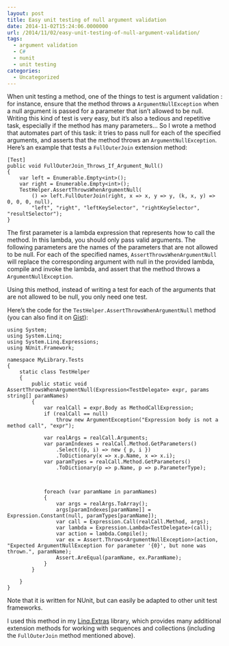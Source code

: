 ```yaml
---
layout: post
title: Easy unit testing of null argument validation
date: 2014-11-02T15:24:06.0000000
url: /2014/11/02/easy-unit-testing-of-null-argument-validation/
tags:
  - argument validation
  - C#
  - nunit
  - unit testing
categories:
  - Uncategorized
---
```



When unit testing a method, one of the things to test is argument validation : for instance, ensure that the method throws a `ArgumentNullException` when a null argument is passed for a parameter that isn’t allowed to be null. Writing this kind of test is very easy, but it’s also a tedious and repetitive task, especially if the method has many parameters… So I wrote a method that automates part of this task: it tries to pass null for each of the specified arguments, and asserts that the method throws an `ArgumentNullException`. Here’s an example that tests a `FullOuterJoin` extension method:

```
[Test]
public void FullOuterJoin_Throws_If_Argument_Null()
{
    var left = Enumerable.Empty<int>();
    var right = Enumerable.Empty<int>();
    TestHelper.AssertThrowsWhenArgumentNull(
        () => left.FullOuterJoin(right, x => x, y => y, (k, x, y) => 0, 0, 0, null),
        "left", "right", "leftKeySelector", "rightKeySelector", "resultSelector");
}
```

The first parameter is a lambda expression that represents how to call the method. In this lambda, you should only pass valid arguments. The following parameters are the names of the parameters that are not allowed to be null. For each of the specified names, `AssertThrowsWhenArgumentNull` will replace the corresponding argument with null in the provided lambda, compile and invoke the lambda, and assert that the method throws a `ArgumentNullException`.

Using this method, instead of writing a test for each of the arguments that are not allowed to be null, you only need one test.

Here’s the code for the `TestHelper.AssertThrowsWhenArgumentNull` method (you can also find it on [Gist](https://gist.github.com/thomaslevesque/c4cb9f537316b122f5b9)):

```
using System;
using System.Linq;
using System.Linq.Expressions;
using NUnit.Framework;

namespace MyLibrary.Tests
{
    static class TestHelper
    {
        public static void AssertThrowsWhenArgumentNull(Expression<TestDelegate> expr, params string[] paramNames)
        {
            var realCall = expr.Body as MethodCallExpression;
            if (realCall == null)
                throw new ArgumentException("Expression body is not a method call", "expr");

            var realArgs = realCall.Arguments;
            var paramIndexes = realCall.Method.GetParameters()
                .Select((p, i) => new { p, i })
                .ToDictionary(x => x.p.Name, x => x.i);
            var paramTypes = realCall.Method.GetParameters()
                .ToDictionary(p => p.Name, p => p.ParameterType);
            
            

            foreach (var paramName in paramNames)
            {
                var args = realArgs.ToArray();
                args[paramIndexes[paramName]] = Expression.Constant(null, paramTypes[paramName]);
                var call = Expression.Call(realCall.Method, args);
                var lambda = Expression.Lambda<TestDelegate>(call);
                var action = lambda.Compile();
                var ex = Assert.Throws<ArgumentNullException>(action, "Expected ArgumentNullException for parameter '{0}', but none was thrown.", paramName);
                Assert.AreEqual(paramName, ex.ParamName);
            }
        }

    }
}
```

Note that it is written for NUnit, but can easily be adapted to other unit test frameworks.

I used this method in my [Linq.Extras](https://github.com/thomaslevesque/Linq.Extras) library, which provides many additional extension methods for working with sequences and collections (including the `FullOuterJoin` method mentioned above).

